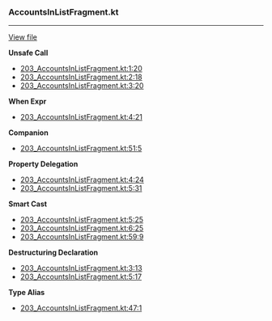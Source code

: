 ### AccountsInListFragment.kt
---
[View file](files/203_AccountsInListFragment.kt)

**Unsafe Call**

 - [203_AccountsInListFragment.kt:1:20](files/203_AccountsInListFragment.kt#L1:)
 - [203_AccountsInListFragment.kt:2:18](files/203_AccountsInListFragment.kt#L2:)
 - [203_AccountsInListFragment.kt:3:20](files/203_AccountsInListFragment.kt#L3:)

**When Expr**

 - [203_AccountsInListFragment.kt:4:21](files/203_AccountsInListFragment.kt#L4:)

**Companion**

 - [203_AccountsInListFragment.kt:51:5](files/203_AccountsInListFragment.kt#L51)

**Property Delegation**

 - [203_AccountsInListFragment.kt:4:24](files/203_AccountsInListFragment.kt#L4:)
 - [203_AccountsInListFragment.kt:5:31](files/203_AccountsInListFragment.kt#L5:)

**Smart Cast**

 - [203_AccountsInListFragment.kt:5:25](files/203_AccountsInListFragment.kt#L5:)
 - [203_AccountsInListFragment.kt:6:25](files/203_AccountsInListFragment.kt#L6:)
 - [203_AccountsInListFragment.kt:59:9](files/203_AccountsInListFragment.kt#L59)

**Destructuring Declaration**

 - [203_AccountsInListFragment.kt:3:13](files/203_AccountsInListFragment.kt#L3:)
 - [203_AccountsInListFragment.kt:5:17](files/203_AccountsInListFragment.kt#L5:)

**Type Alias**

 - [203_AccountsInListFragment.kt:47:1](files/203_AccountsInListFragment.kt#L47)
